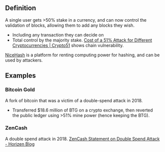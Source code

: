 ## Definition
A single user gets >50% stake in a currency, and can now control the validation of blocks, allowing them to add any blocks they wish.
- Including any transaction they can decide on
- Total control by the majority stake.
[Cost of a 51% Attack for Different Cryptocurrencies | Crypto51](https://www.crypto51.app/) shows chain vulnerability. 

[NiceHash](https://www.nicehash.com/) is a platform for renting computing power for hashing, and can be used by attackers. 
## Examples
### Bitcoin Gold
A fork of bitcoin that was a victim of a double-spend attack in 2018.
- Transferred $18.6 million of BTG on a crypto exchange, then reverted the public ledger using >51% mine power (hence keeping the BTG).
### ZenCash
A double spend attack in 2018. [ZenCash Statement on Double Spend Attack - Horizen Blog](https://blog.horizen.io/zencash-statement-on-double-spend-attack/)
